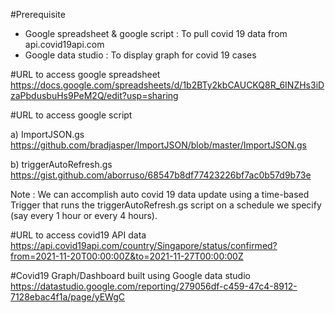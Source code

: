 #Prerequisite
- Google spreadsheet & google script : To pull covid 19 data from api.covid19api.com
- Google data studio : To display graph for covid 19 cases

#URL to access google spreadsheet
https://docs.google.com/spreadsheets/d/1b2BTy2kbCAUCKQ8R_6INZHs3iDzaPbdusbuHs9PeM2Q/edit?usp=sharing

#URL to access google script

a) ImportJSON.gs
https://github.com/bradjasper/ImportJSON/blob/master/ImportJSON.gs

b) triggerAutoRefresh.gs
https://gist.github.com/aborruso/68547b8df77423226bf7ac0b57d9b73e

Note : We can accomplish auto covid 19 data update using a time-based Trigger that runs the triggerAutoRefresh.gs script on a schedule we specify (say every 1 hour or every 4 hours).

#URL to access covid19 API data
https://api.covid19api.com/country/Singapore/status/confirmed?from=2021-11-20T00:00:00Z&to=2021-11-27T00:00:00Z

#Covid19 Graph/Dashboard built using Google data studio
https://datastudio.google.com/reporting/279056df-c459-47c4-8912-7128ebac4f1a/page/yEWgC

